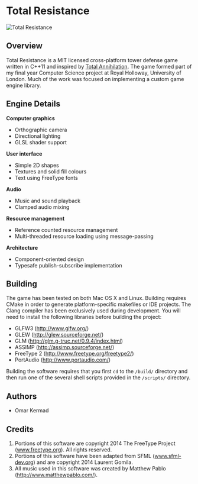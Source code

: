 Total Resistance
================

![Total Resistance](http://i.imgur.com/DvX0JBh.jpg "Total Resistance")

Overview
--------

Total Resistance is a MIT licensed cross-platform tower defense game written in C++11 and inspired by [Total Annihilation](http://en.wikipedia.org/wiki/Total_Annihilation). The game formed part of my final year Computer Science project at Royal Holloway, University of London. Much of the work was focused on implementing a custom game engine library.

Engine Details
--------------

**Computer graphics**

 * Orthographic camera
 * Directional lighting
 * GLSL shader support

**User interface**

 * Simple 2D shapes
 * Textures and solid fill colours
 * Text using FreeType fonts

**Audio**

 * Music and sound playback
 * Clamped audio mixing

**Resource management**

 * Reference counted resource management
 * Multi-threaded resource loading using message-passing

**Architecture**

 * Component-oriented design
 * Typesafe publish-subscribe implementation

Building
--------

The game has been tested on both Mac OS X and Linux. Building requires CMake in order to generate platform-specific  makefiles or IDE projects. The Clang compiler has been exclusively used during development. You will need to install the following libraries before building the project:

 * GLFW3 (http://www.glfw.org/)
 * GLEW (http://glew.sourceforge.net/)
 * GLM (http://glm.g-truc.net/0.9.4/index.html)
 * ASSIMP (http://assimp.sourceforge.net/)
 * FreeType 2 (http://www.freetype.org/freetype2/)
 * PortAudio (http://www.portaudio.com/)
 
Building the software requires that you first `cd` to the `/build/` directory and then run one of the several shell scripts provided in the `/scripts/` directory.

Authors
-------

 * Omar Kermad

Credits
-------

1. Portions of this software are copyright 2014 The FreeType Project (www.freetype.org). All rights reserved.
2. Portions of this software have been adapted from SFML (www.sfml-dev.org) and are copyright 2014 Laurent Gomila.
3. All music used in this software was created by Matthew Pablo (http://www.matthewpablo.com/).
